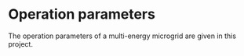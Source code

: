 # Operation parameters

The operation parameters of a multi-energy microgrid are given in this project.

 